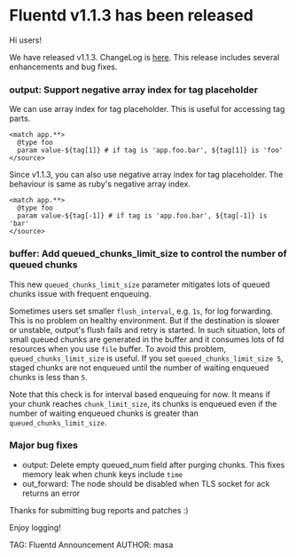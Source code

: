 # Fluentd v1.1.3 has been released

Hi users!

We have released v1.1.3. ChangeLog is [here](https://github.com/fluent/fluentd/blob/master/CHANGELOG.md).
This release includes several enhancements and bug fixes.

### output: Support negative array index for tag placeholder

We can use array index for tag placeholder. This is useful for accessing tag parts.

```
<match app.**>
  @type foo
  param value-${tag[1]} # if tag is 'app.foo.bar', ${tag[1]} is 'foo'
</source>
```

Since v1.1.3, you can also use negative array index for tag placeholder. The behaviour is same as ruby's negative array index.

```
<match app.**>
  @type foo
  param value-${tag[-1]} # if tag is 'app.foo.bar', ${tag[-1]} is 'bar'
</source>
```

### buffer: Add queued_chunks_limit_size to control the number of queued chunks

This new `queued_chunks_limit_size` parameter mitigates lots of queued chunks issue with frequent enqueuing.

Sometimes users set smaller `flush_interval`, e.g. `1s`, for log forwarding. This is no problem on healthy environment.
But if the destination is slower or unstable, output's flush fails and retry is started.
In such situation, lots of small queued chunks are generated in the buffer and it consumes lots of fd resources when you use `file` buffer.
To avoid this problem, `queued_chunks_limit_size` is useful. If you set `queued_chunks_limit_size 5`,
staged chunks are not enqueued until the number of waiting enqueued chunks is less than `5`.

Note that this check is for interval based enqueuing for now. It means if your chunk reaches `chunk_limit_size`,
its chunks is enqueued even if the number of waiting enqueued chunks is greater than `queued_chunks_limit_size`.

### Major bug fixes

* output: Delete empty queued_num field after purging chunks. This fixes memory leak when chunk keys include `time`
* out_forward: The node should be disabled when TLS socket for ack returns an error

Thanks for submitting bug reports and patches :)

Enjoy logging!


TAG: Fluentd Announcement
AUTHOR: masa
